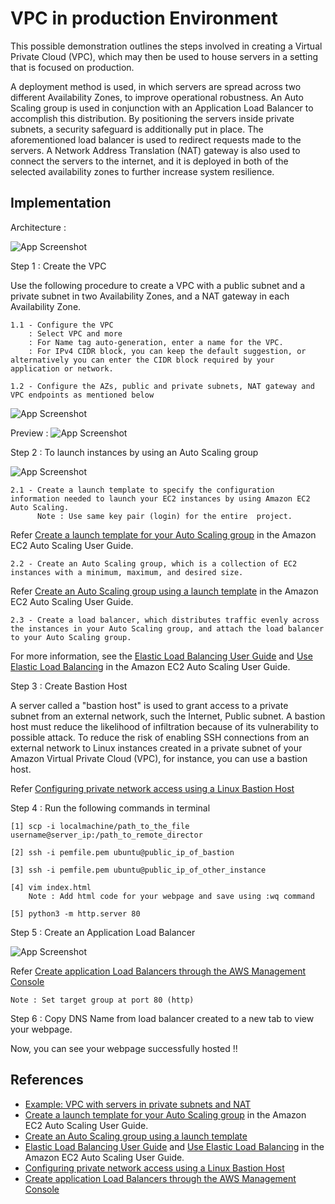 # VPC in production Environment

This possible demonstration outlines the steps involved in creating a Virtual Private Cloud (VPC), which may then be used to house servers in a setting that is focused on production.

A deployment method is used, in which servers are spread across two different Availability Zones, to improve operational robustness. An Auto Scaling group is used in conjunction with an Application Load Balancer to accomplish this distribution. By positioning the servers inside private subnets, a security safeguard is additionally put in place. The aforementioned load balancer is used to redirect requests made to the servers. A Network Address Translation (NAT) gateway is also used to connect the servers to the internet, and it is deployed in both of the selected availability zones to further increase system resilience.


## Implementation

Architecture : 

![App Screenshot](https://github.com/asthasharma1712/VPC_with_Public_Private_subnet/assets/85539636/de67b4fe-8cdf-4945-945f-c5472b7e2c47)


Step 1 : Create the VPC

Use the following procedure to create a VPC with a public subnet and a private subnet in two Availability Zones, and a NAT gateway in each Availability Zone.

    1.1 - Configure the VPC
        : Select VPC and more
        : For Name tag auto-generation, enter a name for the VPC.
        : For IPv4 CIDR block, you can keep the default suggestion, or alternatively you can enter the CIDR block required by your application or network.

    1.2 - Configure the AZs, public and private subnets, NAT gateway and VPC endpoints as mentioned below
              
![App Screenshot](https://github.com/asthasharma1712/VPC_with_Public_Private_subnet/assets/85539636/8cb234b8-05f1-46df-b4a8-952dd92ddba8)

Preview : 
![App Screenshot](https://github.com/asthasharma1712/VPC_with_Public_Private_subnet/assets/85539636/c835692a-f13d-4d5f-9e2a-86cce03b509c)


Step 2 : To launch instances by using an Auto Scaling group

![App Screenshot](https://github.com/asthasharma1712/VPC_with_Public_Private_subnet/assets/85539636/16ce4a3c-6e34-45ab-b857-2be5b0fe70f9)
    
    2.1 - Create a launch template to specify the configuration information needed to launch your EC2 instances by using Amazon EC2 Auto Scaling.
          Note : Use same key pair (login) for the entire  project.         
Refer [Create a launch template for your Auto Scaling group](https://docs.aws.amazon.com/autoscaling/ec2/userguide/create-launch-template.html) in the Amazon EC2 Auto Scaling User Guide. 

  
    2.2 - Create an Auto Scaling group, which is a collection of EC2 instances with a minimum, maximum, and desired size.
 Refer [Create an Auto Scaling group using a launch template](https://docs.aws.amazon.com/autoscaling/ec2/userguide/create-asg-launch-template.html) in the Amazon EC2 Auto Scaling User Guide.
    
    2.3 - Create a load balancer, which distributes traffic evenly across the instances in your Auto Scaling group, and attach the load balancer to your Auto Scaling group.
For more information, see the [Elastic Load Balancing User Guide](https://docs.aws.amazon.com/elasticloadbalancing/latest/userguide/what-is-load-balancing.html) and [Use Elastic Load Balancing](https://docs.aws.amazon.com/autoscaling/ec2/userguide/autoscaling-load-balancer.html) in the Amazon EC2 Auto Scaling User Guide.

Step 3 : Create Bastion Host

A server called a "bastion host" is used to grant access to a private subnet from an external network, such the Internet, Public subnet. A bastion host must reduce the likelihood of infiltration because of its vulnerability to possible attack. To reduce the risk of enabling SSH connections from an external network to Linux instances created in a private subnet of your Amazon Virtual Private Cloud (VPC), for instance, you can use a bastion host.

Refer [Configuring private network access using a Linux Bastion Host](https://docs.aws.amazon.com/mwaa/latest/userguide/tutorials-private-network-bastion.html)


Step 4 : Run the following commands in terminal

    [1] scp -i localmachine/path_to_the_file username@server_ip:/path_to_remote_director

    [2] ssh -i pemfile.pem ubuntu@public_ip_of_bastion

    [3] ssh -i pemfile.pem ubuntu@public_ip_of_other_instance

    [4] vim index.html
        Note : Add html code for your webpage and save using :wq command
    
    [5] python3 -m http.server 80

Step 5 : Create an Application Load Balancer

![App Screenshot](https://github.com/asthasharma1712/VPC_with_Public_Private_subnet/assets/85539636/e6d5b50b-4555-4b87-b946-405f02af18cf)

Refer [Create application Load Balancers through the AWS Management Console](https://docs.aws.amazon.com/elasticloadbalancing/latest/application/application-load-balancer-getting-started.html)
    
    Note : Set target group at port 80 (http)

Step 6 : Copy DNS Name from load balancer created to a new tab to view your webpage.

Now, you can see your webpage successfully hosted !!



  


## References

 - [Example: VPC with servers in private subnets and NAT](https://docs.aws.amazon.com/vpc/latest/userguide/vpc-example-private-subnets-nat.html)
 -  [Create a launch template for your Auto Scaling group](https://docs.aws.amazon.com/autoscaling/ec2/userguide/create-launch-template.html) in the Amazon EC2 Auto Scaling User Guide.
 -  [Create an Auto Scaling group using a launch template](https://docs.aws.amazon.com/autoscaling/ec2/userguide/create-asg-launch-template.html) 
 - [Elastic Load Balancing User Guide](https://docs.aws.amazon.com/elasticloadbalancing/latest/userguide/what-is-load-balancing.html) and [Use Elastic Load Balancing](https://docs.aws.amazon.com/autoscaling/ec2/userguide/autoscaling-load-balancer.html) in the Amazon EC2 Auto Scaling User Guide.
 - [Configuring private network access using a Linux Bastion Host](https://docs.aws.amazon.com/mwaa/latest/userguide/tutorials-private-network-bastion.html)
- [Create application Load Balancers through the AWS Management Console](https://docs.aws.amazon.com/elasticloadbalancing/latest/application/application-load-balancer-getting-started.html)
